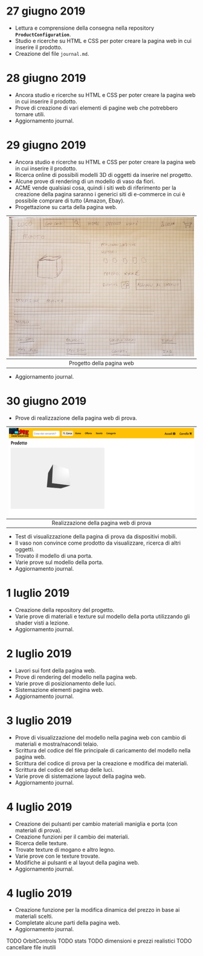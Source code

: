 # 27 giugno 2019

* Lettura e comprensione della consegna nella repository **`ProductConfiguration`**.
* Studio e ricerche su HTML e CSS per poter creare la pagina web in cui inserire il prodotto.
* Creazione del file `journal.md`.

# 28 giugno 2019

* Ancora studio e ricerche su HTML e CSS per poter creare la pagina web in cui inserire il prodotto.
* Prove di creazione di vari elementi di pagine web che potrebbero tornare utili.
* Aggiornamento journal.

# 29 giugno 2019

* Ancora studio e ricerche su HTML e CSS per poter creare la pagina web in cui inserire il prodotto.
* Ricerca online di possibili modelli 3D di oggetti da inserire nel progetto.
* Alcune prove di rendering di un modello di vaso da fiori.
* ACME vende qualsiasi cosa, quindi i siti web di riferimento per la creazione della pagina saranno i generici siti di e-commerce in cui è possibile comprare di tutto (Amazon, Ebay).
* Progettazione su carta della pagina web.

| ![Project webpage](pics/progetto_pagina.jpg) |
| :------------------------------------------: |
| Progetto della pagina web |

* Aggiornamento journal.

# 30 giugno 2019

* Prove di realizzazione della pagina web di prova.

| ![First webpage](pics/pagina_prova.png) |
| :---------------------------------------------: |
| Realizzazione della pagina web di prova |

* Test di visualizzazione della pagina di prova da dispositivi mobili.
* Il vaso non convince come prodotto da visualizzare, ricerca di altri oggetti.
* Trovato il modello di una porta.
* Varie prove sul modello della porta.
* Aggiornamento journal.

# 1 luglio 2019

* Creazione della repository del progetto.
* Varie prove di materiali e texture sul modello della porta utilizzando gli shader visti a lezione.
* Aggiornamento journal.

# 2 luglio 2019

* Lavori sui font della pagina web.
* Prove di rendering del modello nella pagina web.
* Varie prove di posizionamento delle luci.
* Sistemazione elementi pagina web.
* Aggiornamento journal.

# 3 luglio 2019

* Prove di visualizzazione del modello nella pagina web con cambio di materiali e mostra/nacondi telaio.
* Scrittura del codice del file principale di caricamento del modello nella pagina web.
* Scrittura del codice di prova per la creazione e modifica dei materiali.
* Scrittura del codice del setup delle luci.
* Varie prove di sistemazione layout della pagina web.
* Aggiornamento journal.

# 4 luglio 2019

* Creazione dei pulsanti per cambio materiali maniglia e porta (con materiali di prova).
* Creazione funzioni per il cambio dei materiali.
* Ricerca delle texture.
* Trovate texture di mogano e altro legno.
* Varie prove con le texture trovate.
* Modifiche ai pulsanti e al layout della pagina web.
* Aggiornamento journal.

# 4 luglio 2019

* Creazione funzione per la modifica dinamica del prezzo in base ai materiali scelti.
* Completate alcune parti della pagina web.
* Aggiornamento journal.

TODO OrbitControls
TODO stats
TODO dimensioni e prezzi realistici
TODO cancellare file inutili
